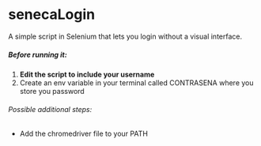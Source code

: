 # senecaLogin

A simple script in Selenium that lets you login without a visual interface.

<h5>Before running it:</h5>
  <ol>
  <li><strong>Edit the script to include your username</strong></li>
  <li>Create an env variable in your terminal called CONTRASENA where you store you password</li>
  </ol>  
  
 
 <h6>Possible additional steps:</h6>
 <ul>
 <li>Add the chromedriver file to your PATH</li>
 </ul>
  
